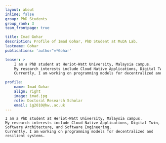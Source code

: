```yaml
---
layout: about
inline: false
group: PhD Students
group_rank: 3
team_frontpage: true

title: Imad Gohar
description: Profile of Imad Gohar, PhD Student at MuDA Lab.
lastname: Gohar
publications: 'author^=*Gohar'

teaser: >
    I am a PhD student at Heriot-Watt University, Malaysia campus. 
    My research interests include Cloud Native Applications, Digital Twin, Software Architecture, and Software Engineering.
    Currently, I am working on programming models for decentralized and resilient systems.

profile:
    name: Imad Gohar
    align: right
    image: imad.jpg
    role: Doctoral Research Scholar
    email: ig2010@hw..ac.uk
---
```


    I am a PhD student at Heriot-Watt University, Malaysia campus. 
    My research interests include Cloud Native Applications, Digital Twin, Software Architecture, and Software Engineering.
    Currently, I am working on programming models for decentralized and resilient systems.